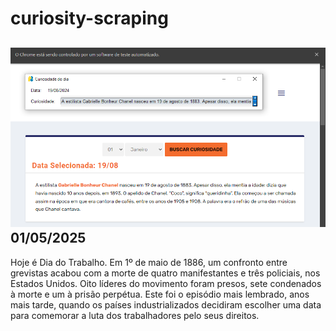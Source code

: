 # curiosity-scraping
![Budget](./execucao.png)
01/05/2025
-
Hoje é Dia do Trabalho. Em 1º de maio de 1886, um confronto entre grevistas acabou com a morte de quatro manifestantes e três policiais, nos Estados Unidos. Oito líderes do movimento foram presos, sete condenados à morte e um à prisão perpétua. Este foi o episódio mais lembrado, anos mais tarde, quando os países industrializados decidiram escolher uma data para comemorar a luta dos trabalhadores pelo seus direitos.
